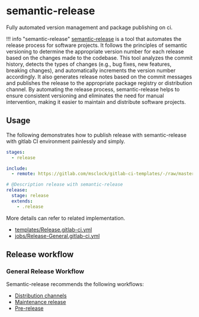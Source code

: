 # semantic-release

Fully automated version management and package publishing on ci.

!!! info "semantic-release"
    [semantic-release](https://github.com/semantic-release/semantic-release) is a tool that automates the release process for software projects. It follows the principles of semantic versioning to determine the appropriate version number for each release based on the changes made to the codebase. This tool analyzes the commit history, detects the types of changes (e.g., bug fixes, new features, breaking changes), and automatically increments the version number accordingly. It also generates release notes based on the commit messages and publishes the release to the appropriate package registry or distribution channel. By automating the release process, semantic-release helps to ensure consistent versioning and eliminates the need for manual intervention, making it easier to maintain and distribute software projects.

## Usage

The following demonstrates how to publish release with semantic-release with gitlab CI environment painlessly and simply.

```yaml
stages:
  - release

include:
  - remote: https://gitlab.com/msclock/gitlab-ci-templates/-/raw/master/templates/Release.gitlab-ci.yml

# @Description release with semantic-release
release:
  stage: release
  extends:
    - .release
```

More details can refer to related implementation.

- [templates/Release.gitlab-ci.yml](https://gitlab.com/msclock/gitlab-ci-templates/-/raw/master/templates/Release.gitlab-ci.yml)
- [jobs/Release-General.gitlab-ci.yml](https://gitlab.com/msclock/gitlab-ci-templates/-/raw/master/jobs/Release-General.gitlab-ci.yml)

## Release workflow

### General Release Workflow

Semantic-release recommends the following workflows:

- [Distribution channels](https://semantic-release.gitbook.io/semantic-release/recipes/release-workflow/distribution-channels)
- [Maintenance release](https://semantic-release.gitbook.io/semantic-release/recipes/release-workflow/maintenance-releases)
- [Pre-release](https://semantic-release.gitbook.io/semantic-release/recipes/release-workflow/pre-releases)
